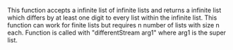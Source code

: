 This function accepts a infinite list of infinite lists and returns a infinite list which differs by at least one digit to every list within the infinite list. This function can work for finite lists but requires n number of lists with size n each. Function is called with "differentStream arg1" where arg1 is the super list.
